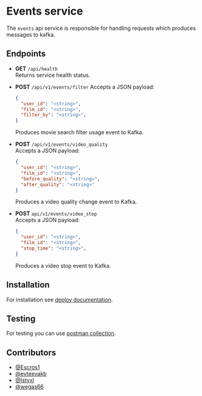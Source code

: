 # Events service

The `events` api service is responsible for handling requests which produces messages to kafka.

## Endpoints

- **GET** `/api/health`  
  Returns service health status.

- **POST** `/api/v1/events/filter`
  Accepts a JSON payload:
  ```json
  {
    "user_id": "<string>",
    "film_id": "<string>",
    "filter_by": "<string>",
  }
  ```
  Produces movie search filter usage event to Kafka. 

- **POST** `/api/v1/events/video_quality`  
  Accepts a JSON payload:
  ```json
  {
    "user_id": "<string>",
    "film_id": "<string>",
    "before_quality": "<string>",
    "after_quality": "<string>"
  }
  ```
  Produces a video quality change event to Kafka.

- **POST** `api/v1/events/video_stop`  
  Accepts a JSON payload:
  ```json
  {
    "user_id": "<string>",
    "film_id": "<string>",
    "stop_time": "<string>",
  }
  ```
  Produces a video stop event to Kafka.

## Installation

For installation see [deploy documentation](../../deploy/events_api/README.md).

## Testing

For testing you can use [postman collection](./tests/postman_tests.json).

## Contributors

- [@Escros1](https://github.com/Escros1)
- [@evteevakb](https://github.com/evteevakb)
- [@IstyxI](https://github.com/IstyxI)
- [@wegas66](https://github.com/wegas66)
